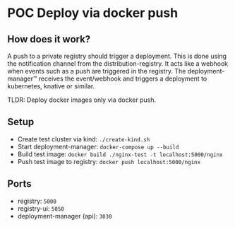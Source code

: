 # POC Deploy via docker push

## How does it work?

A push to a private registry should trigger a deployment. This is done using the notification channel from the distribution-registry. It acts like a webhook when events such as a push are triggered in the registry. The deployment-manager™ receives the event/webhook and triggers a deployment to kubernetes, knative or similar.

TLDR: Deploy docker images only via docker push.

## Setup

- Create test cluster via kind: `./create-kind.sh`
- Start deployment-manager: `docker-compose up --build`
- Build test image: `docker build ./nginx-test -t localhost:5000/nginx`
- Push test image to registry: `docker push localhost:5000/nginx`

## Ports

- registry: `5000`
- registry-ui: `5050`
- deployment-manager (api): `3030`
